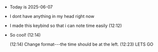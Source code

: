 - Today is 2025-06-07
- I dont have anything in my head right now
- I made this keybind so that i can note time easily (12:12)
- So cool! (12:14)
  
  (12:14) Change format---the time should be at the left.
  (12:23) LETS GO